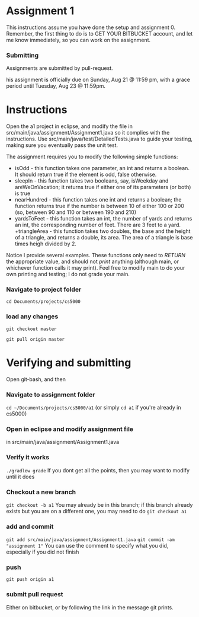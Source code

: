 Assignment 1
===

This instructions assume you have done the setup and assignment 0. Remember, the first thing to do is to GET YOUR BITBUCKET account, and let me know immediately, so you can work on the assignment. 

### Submitting
Assignments are submitted by pull-request.

his assignment is officially due on Sunday, Aug 21 @ 11:59 pm, with a grace period until Tuesday, Aug 23 @ 11:59pm.

# Instructions

Open the a1 project in eclipse, and modify the file in src/main/java/assignment/Assignment1.java so it complies with the instructions. Use src/main/java/test/DetailedTests.java to guide your testing, making sure you eventually pass the unit test.

The assignment requires you to modify the following simple functions:
+ isOdd - this function takes one parameter, an int and returns a boolean. It should return true if the element is odd, false otherwise.
+ sleepIn - this function takes two booleans, say, isWeekday and areWeOnVacation; it returns true if either one of its parameters (or both) is true
+ nearHundred - this function takes one int and returns a boolean; the function returns true if the number is between 10 of either 100 or 200 (so, between 90 and 110 or between 190 and 210)
+ yardsToFeet - this function takes an int, the number of yards and returns an int, the corresponding number of feet. There are 3 feet to a yard.
+triangleArea - this function takes two doubles, the base and the height of a triangle, and returns a double, its area. The area of a triangle is base times heigh divided by 2.

Notice I provide several examples. These functions only need to *RETURN* the appropriate value, and should not *print* anything (although main, or whichever function calls it may print). Feel free to modify main to do your own printing and testing; I do not grade your main.

### Navigate to project folder
```cd Documents/projects/cs5000```

### load any changes
```git checkout master```

```git pull origin master```


# Verifying and submitting

Open git-bash, and then

### Navigate to assignment folder
```cd ~/Documents/projects/cs5000/a1```   (or simply ```cd a1``` if you're already in cs5000)

### Open in eclipse and modify assignment file
in src/main/java/assignment/Assignment1.java

### Verify it works
```./gradlew grade```
If you dont get all the points, then you may want to modify until it does


### Checkout a new branch
```git checkout -b a1``` 
You may already be in this branch; if this branch already exists but you are on a different one, you may need to do ```git checkout a1```

### add and commit

```git add src/main/java/assignment/Assignment1.java```
```git commit -am "assignment 1"```
You can use the comment to specify what you did, especially if you did not finish

### push
```git push origin a1```

### submit pull request
Either on bitbucket, or by following the link in the message git prints.
